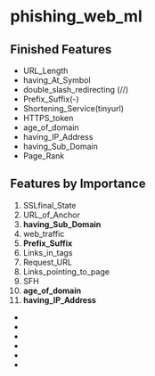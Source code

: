 # phishing_web_ml

## Finished Features
* URL_Length
* having_At_Symbol
* double_slash_redirecting (//)
* Prefix_Suffix(-)
* Shortening_Service(tinyurl)
* HTTPS_token
* age_of_domain
* having_IP_Address
* having_Sub_Domain
* Page_Rank

## Features by Importance
1. SSLfinal_State
2. URL_of_Anchor
3. **having_Sub_Domain**
4. web_traffic
5. **Prefix_Suffix**
6. Links_in_tags
7. Request_URL
8. Links_pointing_to_page
9. SFH
10. **age_of_domain**
11. **having_IP_Address** 
* 
* 
* 
* 
* 
* 
